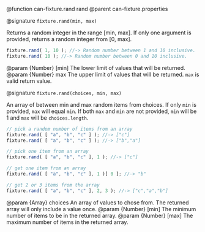 @function can-fixture.rand rand
@parent can-fixture.properties

@signature `fixture.rand(min, max)`

Returns a random integer in the range [min, max]. If only one argument is provided,
returns a random integer from [0, max].

```js
fixture.rand( 1, 10 ); //-> Random number between 1 and 10 inclusive.
fixture.rand( 10 ); //-> Random number between 0 and 10 inclusive.
```
  @param {Number} [min] The lower limit of values that will be returned.
  @param {Number} max The upper limit of values that will be returned.  `max` is valid return value.

@signature `fixture.rand(choices, min, max)`

An array of between min and max random items from choices. If only `min` is
provided, `max` will equal `min`.  If both `max` and `min` are not provided,
`min` will be 1 and `max` will be `choices.length`.

```js
// pick a random number of items from an array
fixture.rand( [ "a", "b", "c" ] ); //-> ["c"]
fixture.rand( [ "a", "b", "c" ] ); //-> ["b","a"]

// pick one item from an array
fixture.rand( [ "a", "b", "c" ], 1 ); //-> ["c"]

// get one item from an array
fixture.rand( [ "a", "b", "c" ], 1 )[ 0 ]; //-> "b"

// get 2 or 3 items from the array
fixture.rand( [ "a", "b", "c" ], 2, 3 ); //-> ["c","a","b"]
```
  @param {Array} choices An array of values to chose from. The returned array will only include a value once.
  @param {Number} [min] The minimum number of items to be in the returned array.
  @param {Number} [max] The maximum number of items in the returned array.
